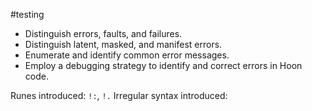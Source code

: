 #testing 

- Distinguish errors, faults, and failures.
- Distinguish latent, masked, and manifest errors.
- Enumerate and identify common error messages.
- Employ a debugging strategy to identify and correct errors in Hoon code.

Runes introduced:  `!:`, `!.`
Irregular syntax introduced:
